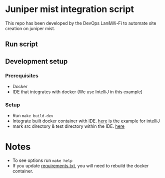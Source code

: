 # Juniper mist integration script

This repo has been developed by the DevOps Lan&Wi-Fi to automate site creation on juniper mist.

## Run script

## Development setup

### Prerequisites

- Docker
- IDE that integrates with docker (We use IntelliJ in this example)

### Setup

- Run `make build-dev`
- Integrate built docker container with IDE. [here](https://www.jetbrains.com/help/idea/configuring-remote-python-sdks.html#2546d02c) is the example for intelliJ
- mark src directory & test directory within the IDE. [here](https://www.jetbrains.com/help/idea/content-roots.html)

# Notes

- To see options run `make help`
- If you update [requirements.txt](src/requirements.txt), you will need to rebuild the docker container.
